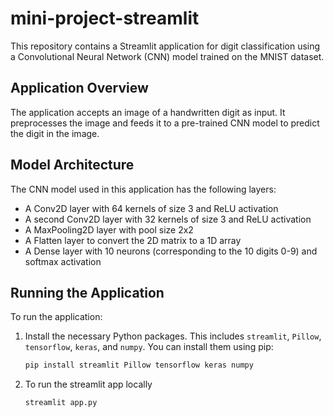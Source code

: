 # mini-project-streamlit


This repository contains a Streamlit application for digit classification using a Convolutional Neural Network (CNN) model trained on the MNIST dataset.

## Application Overview

The application accepts an image of a handwritten digit as input. It preprocesses the image and feeds it to a pre-trained CNN model to predict the digit in the image.

## Model Architecture

The CNN model used in this application has the following layers:

- A Conv2D layer with 64 kernels of size 3 and ReLU activation
- A second Conv2D layer with 32 kernels of size 3 and ReLU activation
- A MaxPooling2D layer with pool size 2x2
- A Flatten layer to convert the 2D matrix to a 1D array
- A Dense layer with 10 neurons (corresponding to the 10 digits 0-9) and softmax activation

## Running the Application

To run the application:

1. Install the necessary Python packages. This includes `streamlit`, `Pillow`, `tensorflow`, `keras`, and `numpy`. You can install them using pip:

   ```bash
   pip install streamlit Pillow tensorflow keras numpy

2. To run the streamlit app locally
    ```bash
    streamlit app.py